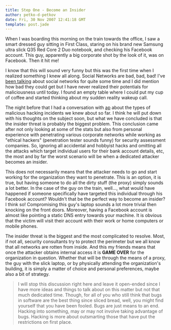 ```yaml
---
title: Step One - Become an Insider
author: petko-d-petkov
date: Fri, 30 Nov 2007 12:41:18 GMT
template: post.jade
---
```


When I was boarding this morning on the train towards the office, I saw a smart dressed guy sitting in First Class, staring on his brand new Samsung ultra slick Q35 Red Core 2 Duo notebook, and checking his Facebook account. This guy, apparently a big corporate shot by the look of it, was on Facebook. Then it hit me!

I know that this will sound very funny but this was the first time when I realized something I knew all along. Social Networks are bad, bad, bad! I've [been talking](/blog/social-networks-mayhem) about social networks for quite some time and I did mention how bad they could get but I have never realized their potentials for maliciousness until today. I found an empty table where I could put my cup of coffee and started thinking about my sudden reality wakeup call.

The night before that I had a conversation with [ap](http://www.gnucitizen.org/about/ap) about the types of malicious hacking incidents we knew about so far. I think he will put down with his thoughts on the subject soon, but what we have concluded is that the insider threat is probably the biggest problem. This conclusion came after not only looking at some of the stats but also from personal experience with penetrating various corporate networks while working as "ethical hackers" (penetration tester sounds funny) for security assessment companies. So, ignoring all accidental and hobbyist hacks and omitting all the attacks which target individual users for their bank account details, etc, the most and by far the worst scenario will be when a dedicated attacker becomes an insider.

This does not necessarily means that the attacker needs to go and start working for the organization they want to penetrate. This is an option, it is true, but having someone to do all the dirty stuff (the proxy) simply sounds a lot better. In the case of the guy on the train, well..., what would have happened if someone specifically have targeted this individual through his Facebook account? Wouldn't that be the perfect way to become an insider? I think so! Compromising this guy's laptop sounds a lot more trivial then knocking on the front doors. Moreover, having a Facebook account is almost like pointing a static DNS entry towards your machine. It is obvious that the victim will visit their account with their work or home computers or mobile phones.

The insider threat is the biggest and the most complicated to resolve. Most, if not all, security consultants try to protect the perimeter but we all know that all networks are rotten from inside. And this my friends means that once the attacker obtains internal access it is **GAME OVER** for the organization in question. Whether that will be through the means of a proxy, the guy with the slick laptop, or by physically attending the organization's building, it is simply a matter of choice and personal preferences, maybe also a bit of strategy.

> I will stop this discussion right here and leave it open-ended since I have more ideas and things to talk about on this matter but not that much dedicated time. Though, for all of you who still think that bugs in software are the best thing since sliced bread, well, you might find yourself that you have been fooled. Bugs are just means to an end. Hacking into something, may or may not involve taking advantage of bugs. Hacking is more about outsmarting those that have put the restrictions on first place.

